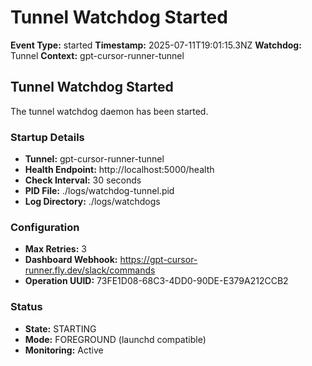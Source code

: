 # Tunnel Watchdog Started

**Event Type:** started
**Timestamp:** 2025-07-11T19:01:15.3NZ
**Watchdog:** Tunnel
**Context:** gpt-cursor-runner-tunnel


## Tunnel Watchdog Started

The tunnel watchdog daemon has been started.

### Startup Details
- **Tunnel:** gpt-cursor-runner-tunnel
- **Health Endpoint:** http://localhost:5000/health
- **Check Interval:** 30 seconds
- **PID File:** ./logs/watchdog-tunnel.pid
- **Log Directory:** ./logs/watchdogs

### Configuration
- **Max Retries:** 3
- **Dashboard Webhook:** https://gpt-cursor-runner.fly.dev/slack/commands
- **Operation UUID:** 73FE1D08-68C3-4DD0-90DE-E379A212CCB2

### Status
- **State:** STARTING
- **Mode:** FOREGROUND (launchd compatible)
- **Monitoring:** Active



